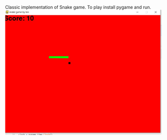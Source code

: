 Classic implementation of Snake game. To play install pygame and run.
![Image of Sake](https://github.com/leoflewis/snake/blob/master/Snake_Capture.JPG)